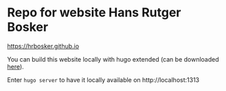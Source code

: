 # Repo for website Hans Rutger Bosker

https://hrbosker.github.io

You can build this website locally with hugo extended (can be downloaded [here](https://github.com/gohugoio/hugo/releases)).

Enter `hugo server` to have it locally available on http://localhost:1313
